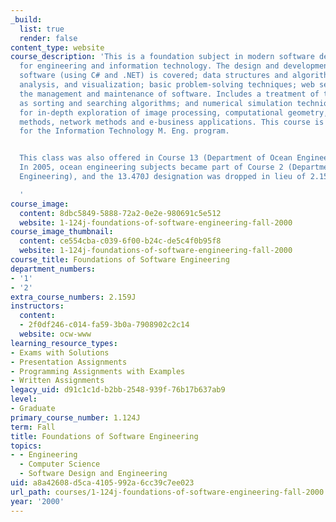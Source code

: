```yaml
---
_build:
  list: true
  render: false
content_type: website
course_description: 'This is a foundation subject in modern software development techniques
  for engineering and information technology. The design and development of component-based
  software (using C# and .NET) is covered; data structures and algorithms for modeling,
  analysis, and visualization; basic problem-solving techniques; web services; and
  the management and maintenance of software. Includes a treatment of topics such
  as sorting and searching algorithms; and numerical simulation techniques. Foundation
  for in-depth exploration of image processing, computational geometry, finite element
  methods, network methods and e-business applications. This course is a core requirement
  for the Information Technology M. Eng. program.


  This class was also offered in Course 13 (Department of Ocean Engineering) as 13.470J.
  In 2005, ocean engineering subjects became part of Course 2 (Department of Mechanical
  Engineering), and the 13.470J designation was dropped in lieu of 2.159J.

  '
course_image:
  content: 8dbc5849-5888-72a2-0e2e-980691c5e512
  website: 1-124j-foundations-of-software-engineering-fall-2000
course_image_thumbnail:
  content: ce554cba-c039-6f00-b24c-de5c4f0b95f8
  website: 1-124j-foundations-of-software-engineering-fall-2000
course_title: Foundations of Software Engineering
department_numbers:
- '1'
- '2'
extra_course_numbers: 2.159J
instructors:
  content:
  - 2f0df246-c014-fa59-3b0a-7908902c2c14
  website: ocw-www
learning_resource_types:
- Exams with Solutions
- Presentation Assignments
- Programming Assignments with Examples
- Written Assignments
legacy_uid: d91c1c1d-b2bb-2548-939f-76b17b637ab9
level:
- Graduate
primary_course_number: 1.124J
term: Fall
title: Foundations of Software Engineering
topics:
- - Engineering
  - Computer Science
  - Software Design and Engineering
uid: a8a42608-d5ca-4105-992a-6cc39c7ee023
url_path: courses/1-124j-foundations-of-software-engineering-fall-2000
year: '2000'
---
```

